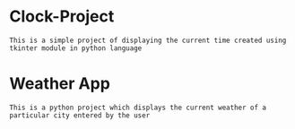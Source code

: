 # Clock-Project
    This is a simple project of displaying the current time created using tkinter module in python language
# Weather App
    This is a python project which displays the current weather of a particular city entered by the user
